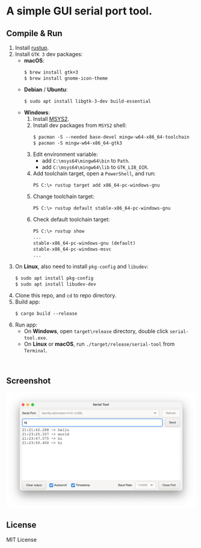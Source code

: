 # A simple GUI serial port tool.

## Compile & Run

1. Install [rustup](https://www.rust-lang.org/tools/install).
2. Install `GTK 3` dev packages:
    - **macOS**:
        ```
        $ brew install gtk+3
        $ brew install gnome-icon-theme
        ```
    - **Debian** / **Ubuntu**:
        ```
        $ sudo apt install libgtk-3-dev build-essential
        ```
    - **Windows**:
        1. Install [MSYS2](https://www.msys2.org/).
        2. Install dev packages from `MSYS2` shell:
            ```
            $ pacman -S --needed base-devel mingw-w64-x86_64-toolchain
            $ pacman -S mingw-w64-x86_64-gtk3
            ```
        3. Edit environment variable:
            - add `C:\msys64\mingw64\bin` to `Path`.
            - add `C:\msys64\mingw64\lib` to `GTK_LIB_DIR`.
        4. Add toolchain target, open a `PowerShell`, and run:
            ```
            PS C:\> rustup target add x86_64-pc-windows-gnu
            ```
        5. Change toolchain target:
            ```
            PS C:\> rustup default stable-x86_64-pc-windows-gnu
            ```
        6. Check default toolchain target:
            ```
            PS C:\> rustup show
            ...
            stable-x86_64-pc-windows-gnu (default)
            stable-x86_64-pc-windows-msvc 
            ...
            ```
3. On **Linux**, also need to install `pkg-config` and `libudev`:
    ```
    $ sudo apt install pkg-config
    $ sudo apt install libudev-dev
    ```
4. Clone this repo, and `cd` to repo directory.
5. Build app:
    ```
    $ cargo build --release
    ```
6. Run app:
    - On **Windows**, open `target\release` directory, double click `serial-tool.exe`.
    - On **Linux** or **macOS**, run `./target/release/serial-tool` from `Terminal`.

<br>

## Screenshot

![Screenshot](imgs/screenshot.png)


## License

MIT License
